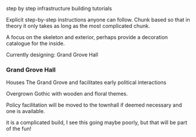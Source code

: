 step by step infrastructure building tutorials

Explicit step-by-step instructions anyone can follow. Chunk based so that in theory it only takes as long as the most complicated chunk.

A focus on the skeleton and exterior, perhaps provide a decoration catalogue for the inside.

Currently designing: Grand Grove Hall

### Grand Grove Hall

Houses The Grand Grove and facilitates early political interactions

Overgrown Gothic with wooden and floral themes.

Policy facilitation will be moved to the townhall if deemed necessary and one is available.

it is a complicated build, I see this going maybe poorly, but that will be part of the fun!